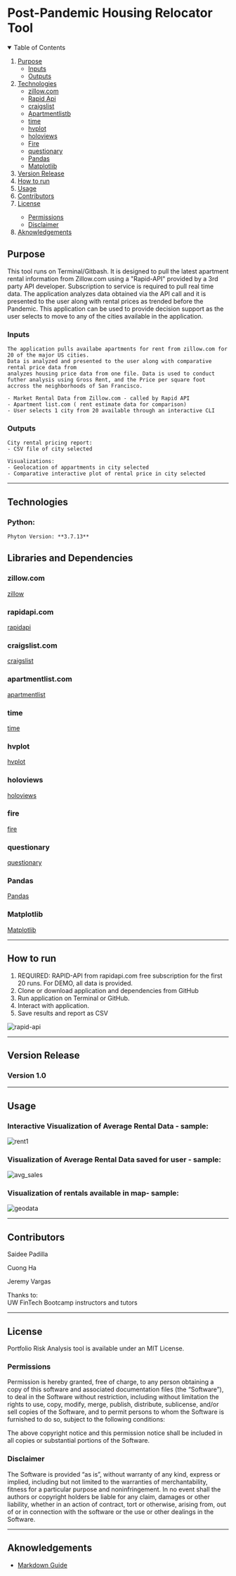 # Post-Pandemic Housing Relocator Tool

<!-- TABLE OF CONTENTS -->
<details open="open">
  <summary>Table of Contents</summary>
  <ol>
    <li>
      <a href="#purpose">Purpose</a>
      <ul>
        <li><a href="#inputs">Inputs</a></li>
        <li><a href="#outputs">Outputs</a></li>
      </ul>
    </li>
    <li>
      <a href="#technologies">Technologies</a>
      <ul>
        <li><a href="#zillow.com">zillow.com</a></li>
        <li><a href="#rapidapi.com">Rapid Api</a></li>
        <li><a href="#craigslist.com">craigslist</a></li>
        <li><a href="#apartsmentlist.com">Apartmentlistb</a></li>
        <li><a href="#time">time</a></li>
        <li><a href="hvplot">hvplot</a></li>
        <li><a href="#holoviews">holoviews</a></li>
        <li><a href="#fire">Fire</a></li>
        <li><a href="#questionary">questionary</a></li>
        <li><a href="#Pandas">Pandas</a></li>
        <li><a href="#matplotlib">Matplotlib</a></li>
      </ul>
    </li>
    <li><a href="#version-release">Version Release</a></li>
    <li><a href="#how_to_run">How to run</a></li>
    <li><a href="#usage">Usage</a></li>
    <li><a href="#contributors">Contributors</a></li>
    <li><a href="#license">License</a></li>
        <ul>
        <li><a href="#permissions">Permissions</a></li>
        <li><a href="#disclaimer">Disclaimer</a></li>
        </ul>
    </li>
    <li><a href="#aknowledgements">Aknowledgements</a></li>
</details>

<!--Purpose -->
## Purpose
This tool runs on Terminal/Gitbash. It is designed to pull the latest apartment rental information from Zillow.com using a "Rapid-API" provided by a 3rd party API developer. 
Subscription to service is required to pull real time data. 
The application analyzes data obtained via the API call and it is 
presented to the user along with rental prices as trended before the Pandemic.
This application can be used to provide decision support as the user selects to move to any of the cities available in the application.




### Inputs
    The application pulls availabe apartments for rent from zillow.com for 20 of the major US cities.
    Data is analyzed and presented to the user along with comparative rental price data from 
    analyzes housing price data from one file. Data is used to conduct futher analysis using Gross Rent, and the Price per square foot accross the neighborhoods of San Francisco.

    - Market Rental Data from Zillow.com - called by Rapid API
    - Apartment list.com ( rent estimate data for comparison)
    - User selects 1 city from 20 available through an interactive CLI
    
  
### Outputs
    City rental pricing report:
    - CSV file of city selected
    
    Visualizations:
    - Geolocation of appartments in city selected
    - Comparative interactive plot of rental price in city selected
    
---
<!--Technologies -->
## Technologies
### Python:

    Phyton Version: **3.7.13**

## Libraries and Dependencies

### zillow.com
[zillow](https://www.zillow.com/)

### rapidapi.com
[rapidapi](https://rapidapi.com/apimaker/api/zillow-com1/)

### craigslist.com
[craigslist](https://www.craigslist.org/about/sites)

### apartmentlist.com
[apartmentlist](https://www.apartmentlist.com/)

### time
[time](https://pandas.pydata.org/pandas-docs/stable/user_guide/timeseries.html)

### hvplot
[hvplot](https://pypi.org/project/hvplot/)

### holoviews
[holoviews](https://hvplot.holoviz.org/)

### fire
[fire](https://pypi.org/project/hvplot/)

### questionary
[questionary](https://pypi.org/project/questionary/)

### Pandas
[Pandas](https://pandas.pydata.org/pandas-docs/stable/reference/api/pandas.DataFrame.html) 

### Matplotlib
[Matplotlib](https://matplotlib.org/stable/api/_as_gen/matplotlib.pyplot.plot.html)

---
<!--How to run -->
## How to run

1. REQUIRED: RAPID-API from rapidapi.com free subscription for the first 20 runs. For DEMO, all data is provided.
2. Clone or download application and dependencies from GitHub
3. Run application on Terminal or GitHub.
4. Interact with application.
5. Save results and report as CSV


![rapid-api](./images/api.png)



---
<!--Version Release -->
## Version Release

### Version 1.0


---
<!--Usage -->
## Usage

### Interactive Visualization of Average Rental Data - sample:

![rent1](./images/rent1.png)



### Visualization of Average Rental Data saved for user - sample:

![avg_sales](./images/rent2.png)



### Visualization of rentals available in map- sample:

![geodata](./images/map.png)


---
<!--Contributors -->
## Contributors
Saidee Padilla

Cuong Ha

Jeremy Vargas


Thanks to:   
UW FinTech Bootcamp instructors and tutors


---
<!--License -->
## License
Portfolio Risk Analysis tool is available under an MIT License.


### Permissions
Permission is hereby granted, free of charge, to any person obtaining a copy of this software and associated documentation files (the “Software”), to deal in the Software without restriction, including without limitation the rights to use, copy, modify, merge, publish, distribute, sublicense, and/or sell copies of the Software, and to permit persons to whom the Software is furnished to do so, subject to the following conditions:

The above copyright notice and this permission notice shall be included in all copies or substantial portions of the Software.
### Disclaimer
The Software is provided “as is”, without warranty of any kind, express or implied, including but not limited to the warranties of merchantability, fitness for a particular purpose and noninfringement. In no event shall the authors or copyright holders be liable for any claim, damages or other liability, whether in an action of contract, tort or otherwise, arising from, out of or in connection with the software or the use or other dealings in the Software.

---
<!--Aknowledgements -->
## Aknowledgements
* [Markdown Guide](https://www.markdownguide.org/basic-syntax/#reference-style-links)


<!-- MARKDOWN LINKS & IMAGES -->
<!-- https://www.markdownguide.org/basic-syntax/#reference-style-links -->

